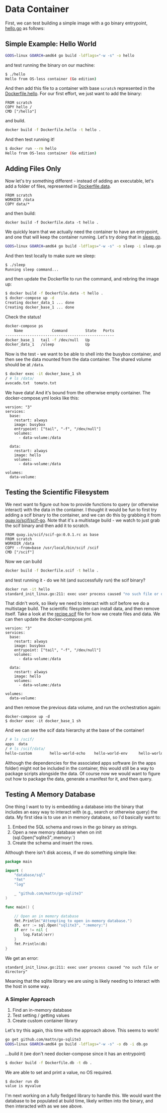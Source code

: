 # Data Container

First, we can test building a simple image with a go binary entrypoint, [hello.go](hello.go)
as follows:

## Simple Example: Hello World

```bash
GOOS=linux GOARCH=amd64 go build -ldflags="-w -s" -o hello
```
and test running the binary on our machine:

```bash
$ ./hello 
Hello from OS-less container (Go edition)
```

And then add this file to a container with base `scratch` represented in the
[Dockerfile.hello](Dockerfile.hello). For our first effort, we just want to
add the binary:

```
FROM scratch
COPY hello /
CMD ["/hello"]
```

and build.

```bash
docker build -f Dockerfile.hello -t hello .
```

And then test running it!

```bash
$ docker run --rm hello
Hello from OS-less container (Go edition)
```

## Adding Files Only

Now let's try something different - instead of adding an executable, let's
add a folder of files, represented in [Dockerfile.data](Dockerfile.data).

```
FROM scratch
WORKDIR /data
COPY data/*
```

and then build:

```
docker build -f Dockerfile.data -t hello .
```

We quickly learn that we actually need the container to have an entrypoint,
and one that will keep the container running. Let's try doing that in
[sleep.go](sleep.go).

```bash
GOOS=linux GOARCH=amd64 go build -ldflags="-w -s" -o sleep -i sleep.go
```

And then test locally to make sure we sleep:

```bash
$ ./sleep 
Running sleep command...

```
and then update the Dockerfile to run the command, and rebring the image up:

```bash
$ docker build -f Dockerfile.data -t hello .
$ docker-compose up -d
Creating docker_data_1 ... done
Creating docker_base_1 ... done
```

Check the status!

```bash
docker-compose ps
    Name             Command        State   Ports
-------------------------------------------------
docker_base_1   tail -f /dev/null   Up           
docker_data_1   /sleep              Up  
```

Now is the test - we want to be able to shell into the busybox container,
and then see the data mounted from the data container. The shared volume should
be at `/data`.

```bash
$ docker exec -it docker_base_1 sh
/ # ls /data/
avocado.txt  tomato.txt
```

We have data! And it's bound from the otherwise empty container. The docker-compose.yml
looks like this:

```
version: "3"
services:
  base:
    restart: always
    image: busybox
    entrypoint: ["tail", "-f", "/dev/null"]
    volumes:
      - data-volume:/data

  data:
    restart: always
    image: hello
    volumes:
      - data-volume:/data

volumes:
  data-volume:
```

## Testing the Scientific Filesystem

We next want to figure out how to provide functions to query (or otherwise interact)
with the data in the container. I thought it would be fun to first try
adding a scif binary to the container, and we can do this by grabbing
it from [quay.io/scif/scif-go](https://quay.io/repository/scif/scif-go?tab=tags).
Note that it's a multistage build - we watch to just grab the scif
binary and then add it to scratch.

```
FROM quay.io/scif/scif-go:0.0.1.rc as base
FROM scratch
WORKDIR /data
COPY --from=base /usr/local/bin/scif /scif
CMD ["/scif"]
```

Now we can build

```bash
docker build -f Dockerfile.scif -t hello .
```

and test running it - do we hit (and successfully run) the scif binary?

```bash
docker run -it hello
standard_init_linux.go:211: exec user process caused "no such file or directory"
```

That didn't work, so likely we need to interact with scif before we do a multistage
build. The scientific filesystem can install data, and then remove itself. Take
a look at the [recipe.scif](recipe.scif) file for how we create files and data.
We can then update the docker-compose.yml.

```
version: "3"
services:
  base:
    restart: always
    image: busybox
    entrypoint: ["tail", "-f", "/dev/null"]
    volumes:
      - data-volume:/data

  data:
    restart: always
    image: hello
    volumes:
      - data-volume:/data

volumes:
  data-volume:
```

and then remove the previous data volume, and run the orchestration again:

```bsah
docker-compose up -d
$ docker exec -it docker_base_1 sh
```

And we can see the scif data hierarchy at the base of the container!
```bash
/ # ls /scif/
apps  data
/ # ls /scif/data/
hello-custom        hello-world-echo    hello-world-env     hello-world-script
```
Although the dependencies for the associated apps software (in the apps folder)
might not be included in the container, this would still be a way to package
scripts alongside the data. Of course now we would want to figure out how to
package the data, generate a manifest for it, and then query.

## Testing A Memory Database

One thing I want to try is embedding a database into the binary that includes
an easy way to interact with (e.g., search or otherwise query) the data.
My first idea is to use an in memory database, so I'd basically want to:

 1. Embed the SQL schema and rows in the go binary as strings.
 2. Open a new memory database when on init (sql.Open("sqlite3",:memory:`)
 3. Create the schema and insert the rows.

Although there isn't disk access, if we do something simple like:

```go
package main

import (
    "database/sql"
    "fmt"
    "log"

    _ "github.com/mattn/go-sqlite3"
)

func main() {

    // Open an in memory database
    fmt.Println("Attempting to open in-memory database.")
    db, err := sql.Open("sqlite3", ":memory:")
    if err != nil {
        log.Fatal(err)
    }
    fmt.Println(db)
}
```

We get an error:

```
standard_init_linux.go:211: exec user process caused "no such file or directory"
```
Meaning that the sqlite library we are using is likely needing to interact with
the host in some way.

### A Simpler Approach

1. Find an in-memory database
2. Test setting / getting values
3. Create custom container library

Let's try this again, this time with the approach above. This seems to work!

```bash
go get github.com/mattn/go-sqlite3
GOOS=linux GOARCH=amd64 go build -ldflags="-w -s" -o db -i db.go
```

...build it (we don't need docker-compose since it has an entrypoint)

```bash
$ docker build -f Dockerfile.db -t db .
```

We are able to set and print a value, no OS required.

```bash
$ docker run db
value is myvalue
```

I'm next working on a fully fledged library to handle this. We would want the
database to be populated at build time, likely written into the binary,
and then interacted with as we see above.

